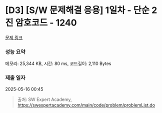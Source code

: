 # [D3] [S/W 문제해결 응용] 1일차 - 단순 2진 암호코드 - 1240 

[문제 링크](https://swexpertacademy.com/main/code/problem/problemDetail.do?contestProbId=AV15FZuqAL4CFAYD) 

### 성능 요약

메모리: 25,344 KB, 시간: 80 ms, 코드길이: 2,110 Bytes

### 제출 일자

2025-05-16 00:45



> 출처: SW Expert Academy, https://swexpertacademy.com/main/code/problem/problemList.do